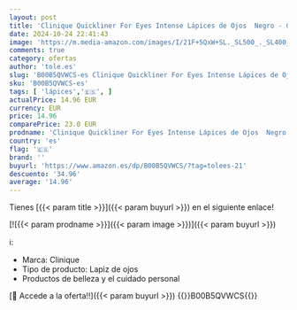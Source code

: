 ```yaml
---
layout: post
title: 'Clinique Quickliner For Eyes Intense Lápices de Ojos  Negro - 0.28 g'
date: 2024-10-24 22:41:43
image: 'https://m.media-amazon.com/images/I/21F+5QxW+SL._SL500_._SL400_.jpg'
comments: true
category: ofertas
author: 'tole.es'
slug: 'B00B5QVWCS-es Clinique Quickliner For Eyes Intense Lápices de Ojos Negro...'
sku: 'B00B5QVWCS-es'
tags: [ 'lápices','🇪🇸', ]
actualPrice: 14.96 EUR
currency: EUR
price: 14.96
comparePrice: 23.0 EUR
prodname: 'Clinique Quickliner For Eyes Intense Lápices de Ojos  Negro - 0.28 g'
country: 'es'
flag: '🇪🇸'
brand: ''
buyurl: 'https://www.amazon.es/dp/B00B5QVWCS/?tag=tolees-21'
descuento: '34.96'
average: '14.96'
---
```


Tienes [{{< param title >}}]({{< param buyurl >}}) en el siguiente enlace!

[![{{< param prodname >}}]({{< param image >}})]({{< param buyurl >}})

ℹ️:

- Marca: Clinique
- Tipo de producto: Lapiz de ojos
- Productos de belleza y el cuidado personal

[🛒 Accede a la oferta!!]({{< param buyurl >}})
{{<world>}}B00B5QVWCS{{</world>}}
